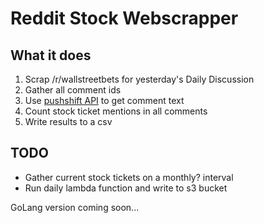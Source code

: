 # Reddit Stock Webscrapper

## What it does

1. Scrap /r/wallstreetbets for yesterday's Daily Discussion
2. Gather all comment ids
3. Use [pushshift API](https://github.com/pushshift/api) to get comment text
4. Count stock ticket mentions in all comments
5. Write results to a csv

## TODO

- Gather current stock tickets on a monthly? interval
- Run daily lambda function and write to s3 bucket

GoLang version coming soon...
